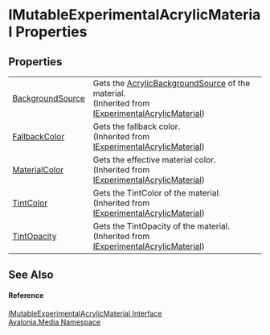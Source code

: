# IMutableExperimentalAcrylicMaterial Properties




## Properties
<table>
<tr>
<td><a href="P_Avalonia_Media_IExperimentalAcrylicMaterial_BackgroundSource">BackgroundSource</a></td>
<td>Gets the <a href="T_Avalonia_Media_AcrylicBackgroundSource">AcrylicBackgroundSource</a> of the material.<br />(Inherited from <a href="T_Avalonia_Media_IExperimentalAcrylicMaterial">IExperimentalAcrylicMaterial</a>)</td>
</tr>
<tr>
<td><a href="P_Avalonia_Media_IExperimentalAcrylicMaterial_FallbackColor">FallbackColor</a></td>
<td>Gets the fallback color.<br />(Inherited from <a href="T_Avalonia_Media_IExperimentalAcrylicMaterial">IExperimentalAcrylicMaterial</a>)</td>
</tr>
<tr>
<td><a href="P_Avalonia_Media_IExperimentalAcrylicMaterial_MaterialColor">MaterialColor</a></td>
<td>Gets the effective material color.<br />(Inherited from <a href="T_Avalonia_Media_IExperimentalAcrylicMaterial">IExperimentalAcrylicMaterial</a>)</td>
</tr>
<tr>
<td><a href="P_Avalonia_Media_IExperimentalAcrylicMaterial_TintColor">TintColor</a></td>
<td>Gets the TintColor of the material.<br />(Inherited from <a href="T_Avalonia_Media_IExperimentalAcrylicMaterial">IExperimentalAcrylicMaterial</a>)</td>
</tr>
<tr>
<td><a href="P_Avalonia_Media_IExperimentalAcrylicMaterial_TintOpacity">TintOpacity</a></td>
<td>Gets the TintOpacity of the material.<br />(Inherited from <a href="T_Avalonia_Media_IExperimentalAcrylicMaterial">IExperimentalAcrylicMaterial</a>)</td>
</tr>
</table>

## See Also


#### Reference
<a href="T_Avalonia_Media_IMutableExperimentalAcrylicMaterial">IMutableExperimentalAcrylicMaterial Interface</a>  
<a href="N_Avalonia_Media">Avalonia.Media Namespace</a>  

